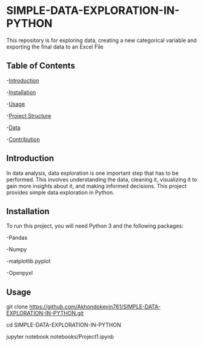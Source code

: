 # SIMPLE-DATA-EXPLORATION-IN-PYTHON
This repository is for exploring data, creating a new categorical variable and exporting the final data to an Excel File

## Table of Contents
-[Introduction](#Introduction)

-[Installation](#Installation)

-[Usage](#Usage)

-[Project Structure](#Project-Structure)

-[Data](#Data)

-[Contribution](#Contribution)

## Introduction
In data analysis, data exploration is one important step that has to be performed. This involves understanding the data, cleaning it, visualizing it to gain more insights about it, and making informed decisions. This project provides simple data exploration in Python.

## Installation
To run this project, you will need Python 3 and the following packages:

-Pandas

-Numpy

-matplotlib.pyplot

-Openpyxl

## Usage

git clone https://github.com/Akhondokevin761/SIMPLE-DATA-EXPLORATION-IN-PYTHON.git

cd SIMPLE-DATA-EXPLORATION-IN-PYTHON

jupyter notebook notebooks/Project1.ipynb
